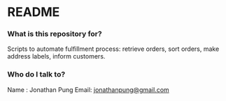 # README #

### What is this repository for? ###
Scripts to automate fulfillment process:
retrieve orders, sort orders, make address labels, inform customers.

### Who do I talk to? ###
Name : Jonathan Pung
Email: jonathanpung@gmail.com
